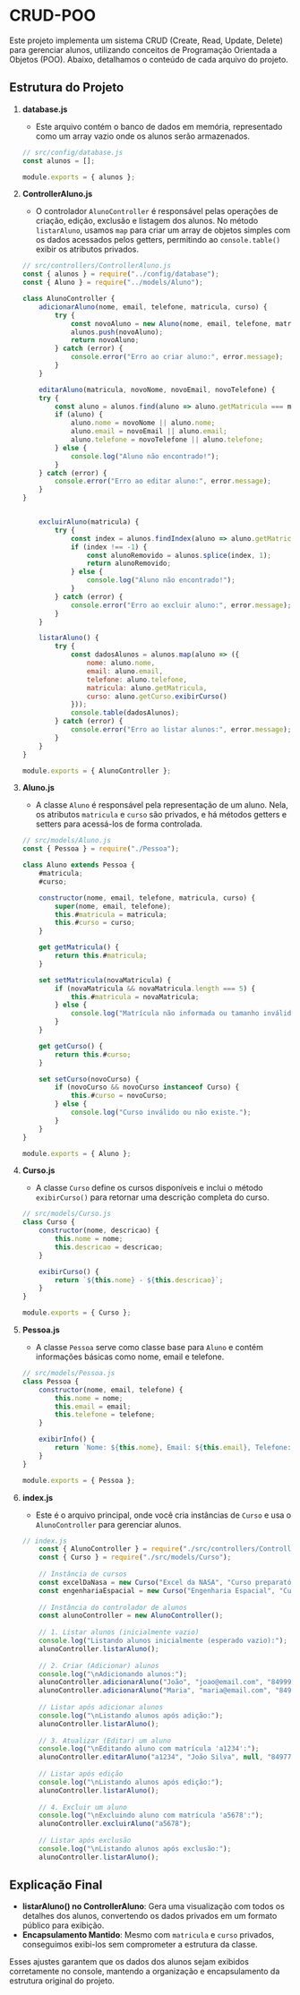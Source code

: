 # CRUD-POO

Este projeto implementa um sistema CRUD (Create, Read, Update, Delete) para gerenciar alunos, utilizando conceitos de Programação Orientada a Objetos (POO). Abaixo, detalhamos o conteúdo de cada arquivo do projeto.

## Estrutura do Projeto

1. **database.js**
    - Este arquivo contém o banco de dados em memória, representado como um array vazio onde os alunos serão armazenados.

    ```javascript
    // src/config/database.js
    const alunos = [];

    module.exports = { alunos };
    ```

2. **ControllerAluno.js**
    - O controlador `AlunoController` é responsável pelas operações de criação, edição, exclusão e listagem dos alunos. No método `listarAluno`, usamos `map` para criar um array de objetos simples com os dados acessados pelos getters, permitindo ao `console.table()` exibir os atributos privados.

    ```javascript
    // src/controllers/ControllerAluno.js
    const { alunos } = require("../config/database");
    const { Aluno } = require("../models/Aluno");

    class AlunoController {
        adicionarAluno(nome, email, telefone, matricula, curso) {
            try {
                const novoAluno = new Aluno(nome, email, telefone, matricula, curso);
                alunos.push(novoAluno);
                return novoAluno;
            } catch (error) {
                console.error("Erro ao criar aluno:", error.message);
            }
        }

        editarAluno(matricula, novoNome, novoEmail, novoTelefone) {
        try {
            const aluno = alunos.find(aluno => aluno.getMatricula === matricula);
            if (aluno) {
                aluno.nome = novoNome || aluno.nome;
                aluno.email = novoEmail || aluno.email;
                aluno.telefone = novoTelefone || aluno.telefone;
            } else {
                console.log("Aluno não encontrado!");
            }
        } catch (error) {
            console.error("Erro ao editar aluno:", error.message);
        }
    }


        excluirAluno(matricula) {
            try {
                const index = alunos.findIndex(aluno => aluno.getMatricula === matricula);
                if (index !== -1) {
                    const alunoRemovido = alunos.splice(index, 1);
                    return alunoRemovido;
                } else {
                    console.log("Aluno não encontrado!");
                }
            } catch (error) {
                console.error("Erro ao excluir aluno:", error.message);
            }
        }

        listarAluno() {
            try {
                const dadosAlunos = alunos.map(aluno => ({
                    nome: aluno.nome,
                    email: aluno.email,
                    telefone: aluno.telefone,
                    matricula: aluno.getMatricula,
                    curso: aluno.getCurso.exibirCurso()
                }));
                console.table(dadosAlunos);
            } catch (error) {
                console.error("Erro ao listar alunos:", error.message);
            }
        }
    }

    module.exports = { AlunoController };
    ```

3. **Aluno.js**
    - A classe `Aluno` é responsável pela representação de um aluno. Nela, os atributos `matricula` e `curso` são privados, e há métodos getters e setters para acessá-los de forma controlada.

    ```javascript
    // src/models/Aluno.js
    const { Pessoa } = require("./Pessoa");

    class Aluno extends Pessoa {
        #matricula;
        #curso;

        constructor(nome, email, telefone, matricula, curso) {
            super(nome, email, telefone);
            this.#matricula = matricula;
            this.#curso = curso;
        }

        get getMatricula() {
            return this.#matricula;
        }

        set setMatricula(novaMatricula) {
            if (novaMatricula && novaMatricula.length === 5) {
                this.#matricula = novaMatricula;
            } else {
                console.log("Matrícula não informada ou tamanho inválido.");
            }
        }

        get getCurso() {
            return this.#curso;
        }

        set setCurso(novoCurso) {
            if (novoCurso && novoCurso instanceof Curso) {
                this.#curso = novoCurso;
            } else {
                console.log("Curso inválido ou não existe.");
            }
        }
    }

    module.exports = { Aluno };
    ```

4. **Curso.js**
    - A classe `Curso` define os cursos disponíveis e inclui o método `exibirCurso()` para retornar uma descrição completa do curso.

    ```javascript
    // src/models/Curso.js
    class Curso {
        constructor(nome, descricao) {
            this.nome = nome;
            this.descricao = descricao;
        }

        exibirCurso() {
            return `${this.nome} - ${this.descricao}`;
        }
    }

    module.exports = { Curso };
    ```

5. **Pessoa.js**
    - A classe `Pessoa` serve como classe base para `Aluno` e contém informações básicas como nome, email e telefone.

    ```javascript
    // src/models/Pessoa.js
    class Pessoa {
        constructor(nome, email, telefone) {
            this.nome = nome;
            this.email = email;
            this.telefone = telefone;
        }

        exibirInfo() {
            return `Nome: ${this.nome}, Email: ${this.email}, Telefone: ${this.telefone}`;
        }
    }

    module.exports = { Pessoa };
    ```

6. **index.js**
    - Este é o arquivo principal, onde você cria instâncias de `Curso` e usa o `AlunoController` para gerenciar alunos.

    ```javascript
    // index.js
        const { AlunoController } = require("./src/controllers/ControllerAluno");
        const { Curso } = require("./src/models/Curso");
        
        // Instância de cursos
        const excelDaNasa = new Curso("Excel da NASA", "Curso preparatório para dev da NASA");
        const engenhariaEspacial = new Curso("Engenharia Espacial", "Curso avançado para engenheiros de sistemas espaciais");
        
        // Instância do controlador de alunos
        const alunoController = new AlunoController();
        
        // 1. Listar alunos (inicialmente vazio)
        console.log("Listando alunos inicialmente (esperado vazio):");
        alunoController.listarAluno();
        
        // 2. Criar (Adicionar) alunos
        console.log("\nAdicionando alunos:");
        alunoController.adicionarAluno("João", "joao@email.com", "84999999999", "a1234", excelDaNasa);
        alunoController.adicionarAluno("Maria", "maria@email.com", "84988888888", "a5678", engenhariaEspacial);
        
        // Listar após adicionar alunos
        console.log("\nListando alunos após adição:");
        alunoController.listarAluno();
        
        // 3. Atualizar (Editar) um aluno
        console.log("\nEditando aluno com matrícula 'a1234':");
        alunoController.editarAluno("a1234", "João Silva", null, "84977777777", engenhariaEspacial);
        
        // Listar após edição
        console.log("\nListando alunos após edição:");
        alunoController.listarAluno();
        
        // 4. Excluir um aluno
        console.log("\nExcluindo aluno com matrícula 'a5678':");
        alunoController.excluirAluno("a5678");
        
        // Listar após exclusão
        console.log("\nListando alunos após exclusão:");
        alunoController.listarAluno();

    ```

## Explicação Final

- **listarAluno() no ControllerAluno**: Gera uma visualização com todos os detalhes dos alunos, convertendo os dados privados em um formato público para exibição.
- **Encapsulamento Mantido**: Mesmo com `matricula` e `curso` privados, conseguimos exibi-los sem comprometer a estrutura da classe.

Esses ajustes garantem que os dados dos alunos sejam exibidos corretamente no console, mantendo a organização e encapsulamento da estrutura original do projeto.
